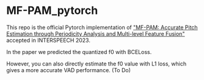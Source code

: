 # MF-PAM_pytorch
This repo is the official Pytorch implementation of ["MF-PAM: Accurate Pitch Estimation through Periodicity Analysis and Multi-level Feature Fusion"](https://arxiv.org/abs/2306.09640) accepted in INTERSPEECH 2023.


In the paper we predicted the quantized f0 with BCELoss.

However, you can also directly estimate the f0 value with L1 loss, which gives a more accurate VAD performance. (To Do)

